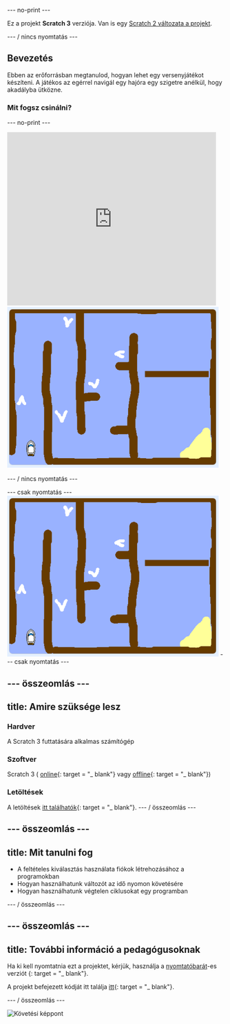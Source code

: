 \--- no-print \---

Ez a projekt **Scratch 3** verziója. Van is egy [Scratch 2 változata a projekt](https://projects.raspberrypi.org/en/projects/boat-race-scratch2).

\--- / nincs nyomtatás \---

## Bevezetés

Ebben az erőforrásban megtanulod, hogyan lehet egy versenyjátékot készíteni. A játékos az egérrel navigál egy hajóra egy szigetre anélkül, hogy akadályba ütközne.

### Mit fogsz csinálni?

\--- no-print \---

<div class="scratch-preview">
  <iframe allowtransparency="true" width="485" height="402" src="https://scratch.mit.edu/projects/embed/276662533/?autostart=false" frameborder="0" scrolling="no"></iframe>
  <img src="images/boat_race_demo.png">
</div>

\--- / nincs nyomtatás \---

\--- csak nyomtatás \--- ![boat race demo](images/boat_race_demo.png) \--- csak nyomtatás \---

## \--- összeomlás \---

## title: Amire szüksége lesz

### Hardver

A Scratch 3 futtatására alkalmas számítógép

### Szoftver

Scratch 3 ( [online](https://rpf.io/scratchon){: target = "_ blank"} vagy [offline](https://rpf.io/scratchoff){: target = "_ blank"})

### Letöltések

A letöltések [itt találhatók](http://rpf.io/p/en/boat-race-go){: target = "_ blank"}. \--- / összeomlás \---

## \--- összeomlás \---

## title: Mit tanulni fog

+ A feltételes kiválasztás használata fiókok létrehozásához a programokban
+ Hogyan használhatunk változót az idő nyomon követésére
+ Hogyan használhatunk végtelen ciklusokat egy programban

\--- / összeomlás \---

## \--- összeomlás \---

## title: További információ a pedagógusoknak

Ha ki kell nyomtatnia ezt a projektet, kérjük, használja a [nyomtatóbarát](https://projects.raspberrypi.org/en/projects/boat-race/print)-es verziót {: target = "_ blank"}.

A projekt befejezett kódját itt találja [itt](http://rpf.io/p/en/boat-race-get){: target = "_ blank"}.

\--- / összeomlás \---

![Követési képpont](https://code.org/api/hour/begin_codeclub_boatrace.png)